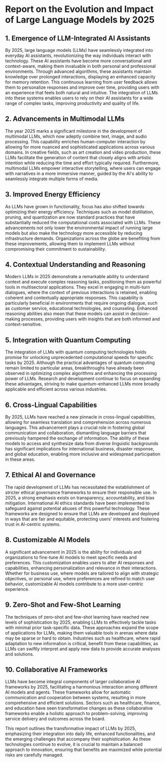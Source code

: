 # Report on the Evolution and Impact of Large Language Models by 2025

## 1. Emergence of LLM-Integrated AI Assistants

By 2025, large language models (LLMs) have seamlessly integrated into everyday AI assistants, revolutionizing the way individuals interact with technology. These AI assistants have become more conversational and context-aware, making them invaluable in both personal and professional environments. Through advanced algorithms, these assistants maintain knowledge over prolonged interactions, displaying an enhanced capacity for memory retention. This continuous learning from user feedback allows them to personalize responses and improve over time, providing users with an experience that feels both natural and intuitive. The integration of LLMs into these systems enables users to rely on their AI assistants for a wide range of complex tasks, improving productivity and quality of life.

## 2. Advancements in Multimodal LLMs

The year 2025 marks a significant milestone in the development of multimodal LLMs, which now adeptly combine text, image, and audio processing. This capability enriches human-computer interaction by allowing for more nuanced and sophisticated applications across various domains. In creative fields, such as art creation and video production, these LLMs facilitate the generation of content that closely aligns with artistic intention while reducing the time and effort typically required. Furthermore, multimodal LLMs empower interactive storytelling, where users can engage with narratives in a more immersive manner, guided by the AI's ability to seamlessly integrate multiple forms of media.

## 3. Improved Energy Efficiency

As LLMs have grown in functionality, focus has also shifted towards optimizing their energy efficiency. Techniques such as model distillation, pruning, and quantization are now standard practices that have substantially reduced the computational costs associated with LLMs. These advancements not only lower the environmental impact of running large models but also make the technology more accessible by reducing infrastructure demands. Organizations across the globe are benefiting from these improvements, allowing them to implement LLMs without compromising their commitment to sustainability.

## 4. Contextual Understanding and Reasoning

Modern LLMs in 2025 demonstrate a remarkable ability to understand context and execute complex reasoning tasks, positioning them as powerful tools in multisectoral applications. They excel in engaging in multi-turn dialogues, where the context of previous interactions is retained, enabling coherent and contextually appropriate responses. This capability is particularly beneficial in environments that require ongoing dialogue, such as customer service, educational technologies, and counseling. Enhanced reasoning abilities also mean that these models can assist in decision-making processes, providing users with insights that are both informed and context-sensitive.

## 5. Integration with Quantum Computing

The integration of LLMs with quantum computing technologies holds promise for unlocking unprecedented computational speeds for specific tasks by 2025. Although the practical advantages of quantum computing remain limited to particular areas, breakthroughs have already been observed in optimizing complex algorithms and enhancing the processing power of LLMs. Research and development continue to focus on expanding these advantages, striving to make quantum-enhanced LLMs more broadly applicable and efficient across various industries.

## 6. Cross-Lingual Capabilities

By 2025, LLMs have reached a new pinnacle in cross-lingual capabilities, allowing for seamless translation and comprehension across numerous languages. This advancement plays a crucial role in fostering global communication and collaboration, dismantling language barriers that previously hampered the exchange of information. The ability of these models to access and synthesize data from diverse linguistic backgrounds has significant implications for international business, disaster response, and global education, enabling more inclusive and widespread participation in these areas.

## 7. Ethical AI and Governance

The rapid development of LLMs has necessitated the establishment of stricter ethical governance frameworks to ensure their responsible use. In 2025, a strong emphasis exists on transparency, accountability, and bias mitigation. International AI ethics standards have been implemented to safeguard against potential abuses of this powerful technology. These frameworks are designed to ensure that LLMs are developed and deployed in ways that are fair and equitable, protecting users' interests and fostering trust in AI-centric systems.

## 8. Customizable AI Models

A significant advancement in 2025 is the ability for individuals and organizations to fine-tune AI models to meet specific needs and preferences. This customization enables users to alter AI responses and capabilities, enhancing personalization and relevance in their interactions. Whether for business use, where models are tailored to align with strategic objectives, or personal use, where preferences are refined to match user behavior, customizable AI models contribute to a more user-centric experience.

## 9. Zero-Shot and Few-Shot Learning

The techniques of zero-shot and few-shot learning have reached new levels of sophistication by 2025, enabling LLMs to effectively tackle tasks with minimal prior task-specific data. These approaches expand the scope of applications for LLMs, making them valuable tools in arenas where data may be sparse or hard to obtain. Industries such as healthcare, where rapid adaptation to new information is critical, benefit from these capabilities, as LLMs can swiftly interpret and apply new data to provide accurate analyses and solutions.

## 10. Collaborative AI Frameworks

LLMs have become integral components of larger collaborative AI frameworks by 2025, facilitating a harmonious interaction among different AI models and agents. These frameworks allow for automatic communication and cooperation between systems, resulting in more comprehensive and efficient solutions. Sectors such as healthcare, finance, and education have seen transformative changes as these collaborative frameworks enable a holistic approach to problem-solving, improving service delivery and outcomes across the board.

This report outlines the transformative impact of LLMs by 2025, emphasizing their integration into daily life, enhanced functionalities, and the emerging challenges that accompany their sophistication. As these technologies continue to evolve, it is crucial to maintain a balanced approach to innovation, ensuring that benefits are maximized while potential risks are carefully managed.